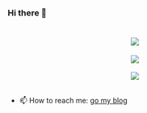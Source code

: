 ### Hi there 👋

<!--
**away-star/away-star** is a ✨ _special_ ✨ repository because its `README.md` (this file) appears on your GitHub profile.

Here are some ideas to get you started:

- 🔭 I’m currently working on ...
- 🌱 I’m currently learning ...
- 👯 I’m looking to collaborate on ...
- 🤔 I’m looking for help with ...
- 💬 Ask me about ...
- 📫 How to reach me: ...
- 😄 Pronouns: ...
- ⚡ Fun fact: ...
-->

<!-- 动态打字效果 -->
<h1 align="center">
  <a href="https://www.staraway.asia/">
    <img src="https://readme-typing-svg.herokuapp.com?color=%2336BCF7&lines=多一点努力，努力多一点.;console.log(%22Fightting%EF%BC%8Call of you%22)">
  </a>
</h1>

<!-- 敲代码的图片 -->
<div align="center" ><img order-radius="100px" src="https://npm.elemecdn.com/anzhiyu-assets/image/common/github-info/Knock-Code.gif"/></div>
<br>

<!-- GitHub奖杯🏆 -->
<div align="center"><img  src="https://github-profile-trophy.vercel.app/?username=away-star&theme=gruvbox&row=1&column=7&no-frame=true&no-bg=true" /></div>
<br>

- 📫 How to reach me: <a href="https://www.douban.com/people/252613592" target="_blank">go my blog</a>
